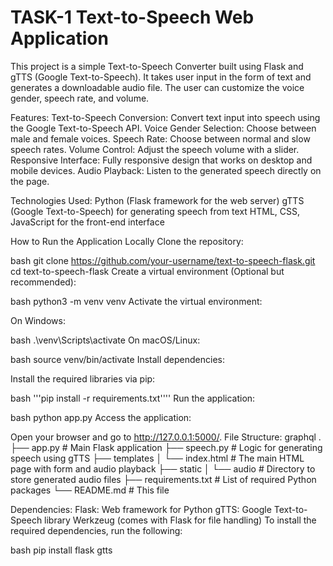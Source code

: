 # TASK-1 Text-to-Speech Web Application
This project is a simple Text-to-Speech Converter built using Flask and gTTS (Google Text-to-Speech). It takes user input in the form of text and generates a downloadable audio file. The user can customize the voice gender, speech rate, and volume.

Features:
Text-to-Speech Conversion: Convert text input into speech using the Google Text-to-Speech API.
Voice Gender Selection: Choose between male and female voices.
Speech Rate: Choose between normal and slow speech rates.
Volume Control: Adjust the speech volume with a slider.
Responsive Interface: Fully responsive design that works on desktop and mobile devices.
Audio Playback: Listen to the generated speech directly on the page.

Technologies Used:
Python (Flask framework for the web server)
gTTS (Google Text-to-Speech) for generating speech from text
HTML, CSS, JavaScript for the front-end interface

How to Run the Application Locally
Clone the repository:

bash
git clone https://github.com/your-username/text-to-speech-flask.git
cd text-to-speech-flask
Create a virtual environment (Optional but recommended):

bash
python3 -m venv venv
Activate the virtual environment:

On Windows:

bash
.\venv\Scripts\activate
On macOS/Linux:

bash
source venv/bin/activate
Install dependencies:

Install the required libraries via pip:

bash
'''pip install -r requirements.txt''''
Run the application:

bash
python app.py
Access the application:

Open your browser and go to http://127.0.0.1:5000/.
File Structure:
graphql
.
├── app.py               # Main Flask application
├── speech.py            # Logic for generating speech using gTTS
├── templates
│   └── index.html       # The main HTML page with form and audio playback
├── static
│   └── audio           # Directory to store generated audio files
├── requirements.txt     # List of required Python packages
└── README.md            # This file


Dependencies:
Flask: Web framework for Python
gTTS: Google Text-to-Speech library
Werkzeug (comes with Flask for file handling)
To install the required dependencies, run the following:

bash
pip install flask gtts
